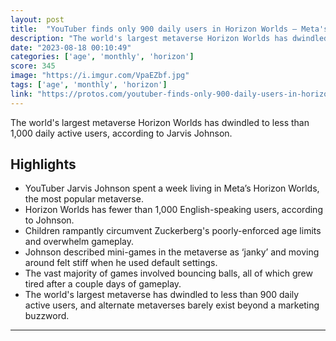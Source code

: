 ```yaml
---
layout: post
title:  "YouTuber finds only 900 daily users in Horizon Worlds — Meta's $36B metaverse"
description: "The world's largest metaverse Horizon Worlds has dwindled to less than 1,000 daily active users, according to Jarvis Johnson."
date: "2023-08-18 00:10:49"
categories: ['age', 'monthly', 'horizon']
score: 345
image: "https://i.imgur.com/VpaEZbf.jpg"
tags: ['age', 'monthly', 'horizon']
link: "https://protos.com/youtuber-finds-only-900-daily-users-in-horizon-worlds-metas-36b-metaverse/"
---
```


The world's largest metaverse Horizon Worlds has dwindled to less than 1,000 daily active users, according to Jarvis Johnson.

## Highlights

- YouTuber Jarvis Johnson spent a week living in Meta’s Horizon Worlds, the most popular metaverse.
- Horizon Worlds has fewer than 1,000 English-speaking users, according to Johnson.
- Children rampantly circumvent Zuckerberg's poorly-enforced age limits and overwhelm gameplay.
- Johnson described mini-games in the metaverse as ‘janky’ and moving around felt stiff when he used default settings.
- The vast majority of games involved bouncing balls, all of which grew tired after a couple days of gameplay.
- The world's largest metaverse has dwindled to less than 900 daily active users, and alternate metaverses barely exist beyond a marketing buzzword.

---
